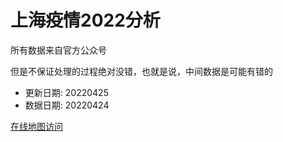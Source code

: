 # 上海疫情2022分析

所有数据来自官方公众号

但是不保证处理的过程绝对没错，也就是说，中间数据是可能有错的

- 更新日期: 20220425
- 数据日期: 20220424

[在线地图访问](https://qhduan.github.io/sh-cov/)
